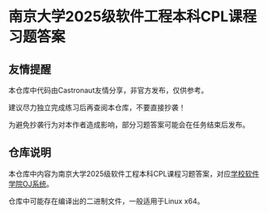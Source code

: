 # 南京大学2025级软件工程本科CPL课程习题答案

## 友情提醒

本仓库中代码由Castronaut友情分享，非官方发布，仅供参考。

建议尽力独立完成练习后再查阅本仓库，不要直接抄袭！

为避免抄袭行为对本作者造成影响，部分习题答案可能会在任务结束后发布。

## 仓库说明

本仓库中内容为南京大学2025级软件工程本科CPL课程习题答案，对应[学校软件学院OJ系统](https://public.oj.cpl.icu/)。

仓库中可能存在编译出的二进制文件，一般适用于Linux x64。
